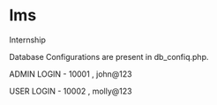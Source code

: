 # lms
Internship


Database Configurations are present in db_confiq.php.

ADMIN LOGIN - 10001 , john@123

USER LOGIN - 10002 , molly@123
